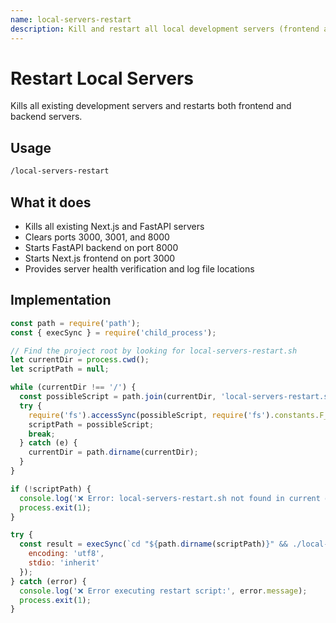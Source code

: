 ```yaml
---
name: local-servers-restart
description: Kill and restart all local development servers (frontend and backend)
---
```


# Restart Local Servers

Kills all existing development servers and restarts both frontend and backend servers.

## Usage

```bash
/local-servers-restart
```

## What it does

- Kills all existing Next.js and FastAPI servers
- Clears ports 3000, 3001, and 8000
- Starts FastAPI backend on port 8000
- Starts Next.js frontend on port 3000
- Provides server health verification and log file locations

## Implementation

```javascript
const path = require('path');
const { execSync } = require('child_process');

// Find the project root by looking for local-servers-restart.sh
let currentDir = process.cwd();
let scriptPath = null;

while (currentDir !== '/') {
  const possibleScript = path.join(currentDir, 'local-servers-restart.sh');
  try {
    require('fs').accessSync(possibleScript, require('fs').constants.F_OK);
    scriptPath = possibleScript;
    break;
  } catch (e) {
    currentDir = path.dirname(currentDir);
  }
}

if (!scriptPath) {
  console.log('❌ Error: local-servers-restart.sh not found in current directory or parent directories');
  process.exit(1);
}

try {
  const result = execSync(`cd "${path.dirname(scriptPath)}" && ./local-servers-restart.sh`, { 
    encoding: 'utf8',
    stdio: 'inherit'
  });
} catch (error) {
  console.log('❌ Error executing restart script:', error.message);
  process.exit(1);
}
```